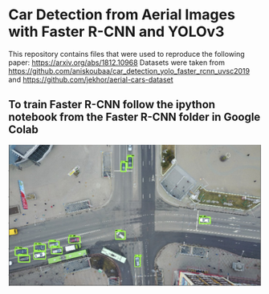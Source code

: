 # Car Detection from Aerial Images with Faster R-CNN and YOLOv3

This repository contains files that were used to reproduce the following paper: https://arxiv.org/abs/1812.10968
Datasets were taken from https://github.com/aniskoubaa/car_detection_yolo_faster_rcnn_uvsc2019 and https://github.com/jekhor/aerial-cars-dataset

## To train Faster R-CNN follow the ipython notebook from the Faster R-CNN folder in Google Colab
![example_frcnn](https://github.com/kuvdaria/car_detection_paper_reproduction/blob/master/example_frcnn.jpg)

